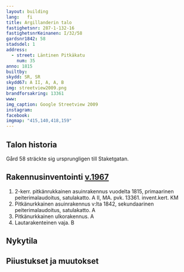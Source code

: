```yaml
---
layout: building
lang:   fi
title: Argillanderin talo
fastighetsnr: 287-1-132-16
fastighetsnrKeinanen: I/32/58
gardsnr1842: 58
stadsdel: 1
address:
  - street: Läntinen Pitkäkatu
    num: 35
anno: 1815
builtby:
skydd: SR, SR
skydd67: A II, A, A, B
img: streetview2009.png
brandforsakring: 13361
www:
img_caption: Google Streetview 2009
instagram:
facebook:
imgmap: "415,140,418,159"
---
```


## Talon historia
Gård 58 sträckte sig ursprungligen till Staketgatan.

## Rakennusinventointi <a href="/sources/keinanen_karki.pdf">v.1967</a>
1. 2-kerr. pitkänrukkainen asuinrakennus vuodelta 1815, primaarinen peiterimalaudoitus, satulakatto. A II, MA. pvk. 13361. invent.kert. KM
2. Pitkänurkkainen asuinrakennus v:lta 1842, sekundaarinen peiterimalaudoitus, satulakatto. A
3. Pitkänurkkainen ulkorakennus. A
3. Lautarakenteinen vaja. B

## Nykytila

## Piiustukset ja muutokset
